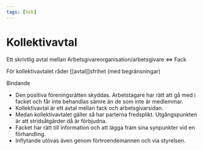 ```yaml
---
tags: [hök]
---
```

# Kollektivavtal
Ett skrivtlig avtal mellan Arbetsgivareorganisation/arbetsgivare $\Leftrightarrow$ Fack

För kollektivavtalet råder [[avtal]]sfrihet (med begränsningar)

Bindande

- Den positiva föreningsrätten skyddas. Arbetstagare har rätt att gå med i facket och får inte behandlas sämre än de som inte är medlemmar.
- Kollektivavtal är ett avtal mellan fack och arbetsgivarsidan.
- Medan kollektivavtalet gäller så har parterna fredsplikt. Utgångspunkten är att stridsåtgärder då är förbjudna.
- Facket har rätt till information och att lägga fram sina synpunkter vid en förhandling.
- Inflytande utövas även genom förtroendemannen och via styrelsen.